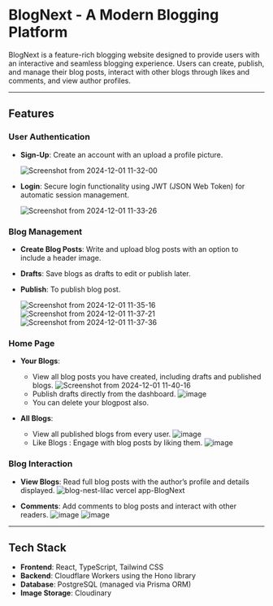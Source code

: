 # BlogNext - A Modern Blogging Platform  

BlogNext is a feature-rich blogging website designed to provide users with an interactive and seamless blogging experience. Users can create, publish, and manage their blog posts, interact with other blogs through likes and comments, and view author profiles.  

---

## Features  

### User Authentication  
- **Sign-Up**: Create an account with an upload a profile picture.

  ![Screenshot from 2024-12-01 11-32-00](https://github.com/user-attachments/assets/27693db1-5d9a-4556-8cbd-2c13ccad7ad8)


- **Login**: Secure login functionality using JWT (JSON Web Token) for automatic session management.

  ![Screenshot from 2024-12-01 11-33-26](https://github.com/user-attachments/assets/a5b59580-053c-49fc-b1c5-28164fa264ae)
  

### Blog Management  
- **Create Blog Posts**: Write and upload blog posts with an option to include a header image.
- **Drafts**: Save blogs as drafts to edit or publish later.
- **Publish**: To publish blog post. 

  ![Screenshot from 2024-12-01 11-35-16](https://github.com/user-attachments/assets/0910db58-e04e-450d-9322-2fbe0ebc6956)
  ![Screenshot from 2024-12-01 11-37-21](https://github.com/user-attachments/assets/865bada9-b6f1-4975-a77e-3e8a68b9b1b3)
  ![Screenshot from 2024-12-01 11-37-36](https://github.com/user-attachments/assets/8c80b88e-aba9-437b-b92c-e4fe4528b735)



 

### Home Page  
- **Your Blogs**:  
  - View all blog posts you have created, including drafts and published blogs.
     ![Screenshot from 2024-12-01 11-40-16](https://github.com/user-attachments/assets/32e4c57f-5ee3-420a-b9aa-b721d962313d)
  - Publish drafts directly from the dashboard.
    ![image](https://github.com/user-attachments/assets/92927949-d2c4-4e05-9d80-5ae166d24053)
  - You can delete your blogpost also.

   


- **All Blogs**:  
  - View all published blogs from every user.
    ![image](https://github.com/user-attachments/assets/b363a778-00ce-41de-8958-288342be4151)
  - Like Blogs : Engage with blog posts by liking them.
    ![image](https://github.com/user-attachments/assets/5df3eefd-847a-48a2-a4f8-4d6badd764b9)

  

### Blog Interaction  
 
- **View Blogs**: Read full blog posts with the author’s profile and details displayed.
  ![blog-nest-lilac vercel app-BlogNext](https://github.com/user-attachments/assets/e8414bbf-8ba3-4129-8a39-5377ac4de38b)
  
- **Comments**: Add comments to blog posts and interact with other readers.
  ![image](https://github.com/user-attachments/assets/b21e6ff7-966f-41fa-a501-71f0735af229)
  ![image](https://github.com/user-attachments/assets/9461a90b-9145-432b-8ce4-5b5c38229539)



  

---

## Tech Stack  

- **Frontend**: React, TypeScript, Tailwind CSS  
- **Backend**: Cloudflare Workers using the Hono library  
- **Database**: PostgreSQL (managed via Prisma ORM)  
- **Image Storage**: Cloudinary  

